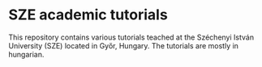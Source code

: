 # SZE academic tutorials

This repository contains various tutorials teached at the Széchenyi István University (SZE) located in Győr, Hungary.
The tutorials are mostly in hungarian.